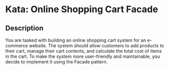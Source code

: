# Kata: Online Shopping Cart Facade

## Description

You are tasked with building an online shopping cart system for an e-commerce website. The system should allow customers to add products to their cart, manage their cart contents, and calculate the total cost of items in the cart. To make the system more user-friendly and maintainable, you decide to implement it using the Facade pattern.

